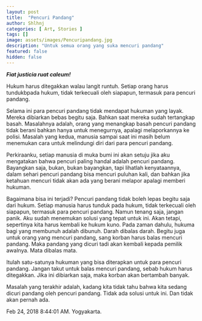 ```yaml
---
layout: post
title:  "Pencuri Pandang"
author: Shlhnj
categories: [ Art, Stories ]
tags: []
image: assets/images/Pencuripandang.jpg
description: "Untuk semua orang yang suka mencuri pandang"
featured: false
hidden: false
---
```


***Fiat justicia ruat caleum!***

Hukum harus ditegakkan walau langit runtuh. Setiap orang harus tundukbpada hukum, tidak terkecuali oleh siapapun, termasuk para pencuri pandang.

Selama ini para pencuri pandang tidak mendapat hukuman yang layak. Mereka dibiarkan bebas begitu saja. Bahkan saat mereka sudah tertangkap basah. Masalahnya adalah, orang yang menangkap basah pencuri pandang tidak berani bahkan hanya untuk menegurnya, apalagi melaporkannya ke polisi. Masalah yang kedua, manusia sampai saat ini masih belum menemukan cara untuk melindungi diri dari para pencuri pandang.

Perkiraanku, setiap manusia di muka bumi ini akan setuju jika aku mengatakan bahwa pencuri paling handal adalah pencuri pandang. Bayangkan saja, bukan, bukan bayangkan, tapi lihatlah kenyataannya, dalam sehari pencuri pandang bisa mencuri puluhan kali, dan bahkan jika ketahuan mencuri tidak akan ada yang berani melapor apalagi memberi hukuman.

Bagaimana bisa ini terjadi? Pencuri pandang tidak boleh lepas begitu saja dari hukum. Setiap manusia harus tunduk pada hukum, tidak terkecuali oleh siapapun, termasuk para pencuri pandang.
Namun tenang saja, jangan panik. Aku sudah menemukan solusi yang tepat untuk ini.
Akan tetapi, sepertinya kita harus kembali ke hukum kuno. Pada zaman dahulu, hukuma bagi yang membunuh adalah dibunuh. Darah dibalas darah.
Begitu juga untuk orang yang mencuri pandang, sang korban harus balas mencuri pandang. Maka pandang yang dicuri tadi akan kembali kepada pemilik awalnya. Mata dibalas mata.

Itulah satu-satunya hukuman yang bisa diterapkan untuk para pencuri pandang. Jangan takut untuk balas mencuri pandang, sebab hukum harus ditegakkan. Jika ini dibiarkan saja, maka korban akan bertambah banyak.

Masalah yang terakhir adalah, kadang kita tidak tahu bahwa kita sedang dicuri pandang oleh pencuri pandang. Tidak ada solusi untuk ini. Dan tidak akan pernah ada.

Feb 24, 2018 8:44:01 AM. Yogyakarta.
